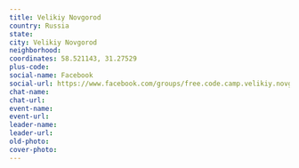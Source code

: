 ```yaml
---
title: Velikiy Novgorod
country: Russia
state: 
city: Velikiy Novgorod
neighborhood: 
coordinates: 58.521143, 31.27529
plus-code:
social-name: Facebook
social-url: https://www.facebook.com/groups/free.code.camp.velikiy.novgorod
chat-name:
chat-url:
event-name:
event-url:
leader-name:
leader-url:
old-photo: 
cover-photo:
---
```


